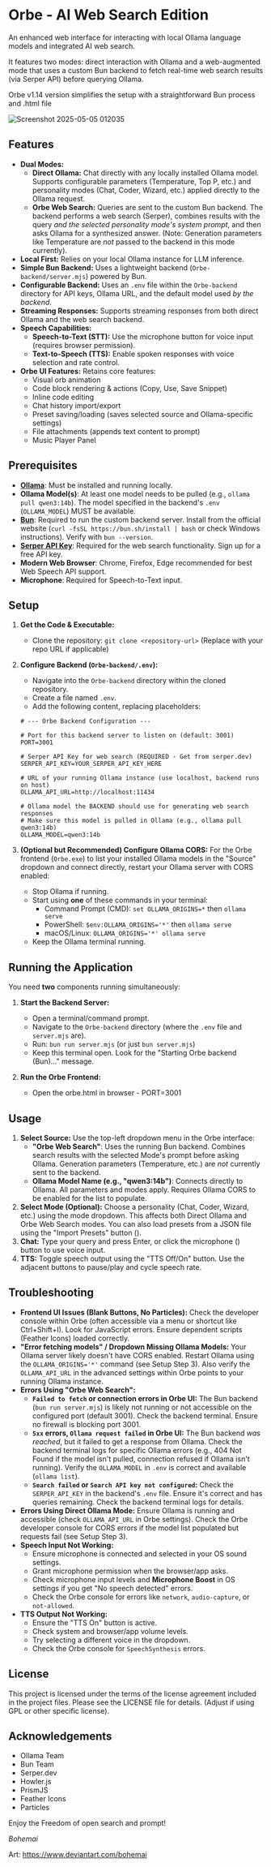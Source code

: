 # Orbe - AI Web Search Edition

An enhanced web interface for interacting with local Ollama language models and integrated AI web search.

It features two modes: direct interaction with Ollama and a web-augmented mode that uses a custom Bun backend to fetch real-time web search results (via Serper API) before querying Ollama.

Orbe v1.14 version simplifies the setup with a straightforward Bun process and .html file


![Screenshot 2025-05-05 012035](https://github.com/user-attachments/assets/5594e1f0-8ab4-46bc-bbf3-d1472ad71bdd)


## Features

*   **Dual Modes:**
    *   **Direct Ollama:** Chat directly with any locally installed Ollama model. Supports configurable parameters (Temperature, Top P, etc.) and personality modes (Chat, Coder, Wizard, etc.) applied directly to the Ollama request.
    *   **Orbe Web Search:** Queries are sent to the custom Bun backend. The backend performs a web search (Serper), combines results with the query *and the selected personality mode's system prompt*, and then asks Ollama for a synthesized answer. (Note: Generation parameters like Temperature are *not* passed to the backend in this mode currently).
*   **Local First:** Relies on your local Ollama instance for LLM inference.
*   **Simple Bun Backend:** Uses a lightweight backend (`Orbe-backend/server.mjs`) powered by Bun.
*   **Configurable Backend:** Uses an `.env` file within the `Orbe-backend` directory for API keys, Ollama URL, and the default model used *by the backend*.
*   **Streaming Responses:** Supports streaming responses from both direct Ollama and the web search backend.
*   **Speech Capabilities:**
    *   **Speech-to-Text (STT):** Use the microphone button for voice input (requires browser permission).
    *   **Text-to-Speech (TTS):** Enable spoken responses with voice selection and rate control.
*   **Orbe UI Features:** Retains core features:
    *   Visual orb animation
    *   Code block rendering & actions (Copy, Use, Save Snippet)
    *   Inline code editing
    *   Chat history import/export
    *   Preset saving/loading (saves selected source and Ollama-specific settings)
    *   File attachments (appends text content to prompt)
    *   Music Player Panel

## Prerequisites

*   **[Ollama](https://ollama.com/)**: Must be installed and running locally.
*   **Ollama Model(s)**: At least one model needs to be pulled (e.g., `ollama pull qwen3:14b`). The model specified in the backend's `.env` (`OLLAMA_MODEL`) MUST be available.
*   **[Bun](https://bun.sh/)**: Required to run the custom backend server. Install from the official website (`curl -fsSL https://bun.sh/install | bash` or check Windows instructions). Verify with `bun --version`.
*   **[Serper API Key](https://serper.dev/)**: Required for the web search functionality. Sign up for a free API key.
*   **Modern Web Browser**: Chrome, Firefox, Edge recommended for best Web Speech API support.
*   **Microphone**: Required for Speech-to-Text input.

## Setup

1.  **Get the Code & Executable:**
    *   Clone the repository: `git clone <repository-url>` (Replace with your repo URL if applicable)
      
2.  **Configure Backend (`Orbe-backend/.env`):**
    *   Navigate into the `Orbe-backend` directory within the cloned repository.
    *   Create a file named `.env`.
    *   Add the following content, replacing placeholders:

    ```dotenv
    # --- Orbe Backend Configuration ---

    # Port for this backend server to listen on (default: 3001)
    PORT=3001

    # Serper API Key for web search (REQUIRED - Get from serper.dev)
    SERPER_API_KEY=YOUR_SERPER_API_KEY_HERE

    # URL of your running Ollama instance (use localhost, backend runs on host)
    OLLAMA_API_URL=http://localhost:11434

    # Ollama model the BACKEND should use for generating web search responses
    # Make sure this model is pulled in Ollama (e.g., ollama pull qwen3:14b)
    OLLAMA_MODEL=qwen3:14b
    ```
3.  **(Optional but Recommended) Configure Ollama CORS:** For the Orbe frontend (`Orbe.exe`) to list your installed Ollama models in the "Source" dropdown and connect directly, restart your Ollama server with CORS enabled:
    *   Stop Ollama if running.
    *   Start using **one** of these commands in your terminal:
        *   Command Prompt (CMD): `set OLLAMA_ORIGINS=*` then `ollama serve`
        *   PowerShell: `$env:OLLAMA_ORIGINS='*'` then `ollama serve`
        *   macOS/Linux: `OLLAMA_ORIGINS='*' ollama serve`
    *   Keep the Ollama terminal running.

## Running the Application

You need **two** components running simultaneously:

1.  **Start the Backend Server:**
    *   Open a terminal/command prompt.
    *   Navigate to the `Orbe-backend` directory (where the `.env` file and `server.mjs` are).
    *   Run: `bun run server.mjs` (or just `bun server.mjs`)
    *   Keep this terminal open. Look for the "Starting Orbe backend (Bun)..." message.

2.  **Run the Orbe Frontend:**
    *   Open the orbe.html in browser - PORT=3001

## Usage

1.  **Select Source:** Use the top-left dropdown menu in the Orbe interface:
    *   **"Orbe Web Search"**: Uses the running Bun backend. Combines search results with the selected Mode's prompt before asking Ollama. Generation parameters (Temperature, etc.) are *not* currently sent to the backend.
    *   **Ollama Model Name (e.g., "qwen3:14b")**: Connects directly to Ollama. All parameters and modes apply. Requires Ollama CORS to be enabled for the list to populate.
2.  **Select Mode (Optional):** Choose a personality (Chat, Coder, Wizard, etc.) using the mode dropdown. This affects both Direct Ollama and Orbe Web Search modes. You can also load presets from a JSON file using the "Import Presets" button (<i data-feather="download"></i>).
3.  **Chat:** Type your query and press Enter, or click the microphone (<i data-feather="mic"></i>) button to use voice input.
4.  **TTS:** Toggle speech output using the "TTS Off/On" button. Use the adjacent buttons to pause/play and cycle speech rate.

## Troubleshooting

*   **Frontend UI Issues (Blank Buttons, No Particles):** Check the developer console within Orbe (often accessible via a menu or shortcut like Ctrl+Shift+I). Look for JavaScript errors. Ensure dependent scripts (Feather Icons) loaded correctly.
*   **"Error fetching models" / Dropdown Missing Ollama Models:** Your Ollama server likely doesn't have CORS enabled. Restart Ollama using the `OLLAMA_ORIGINS='*'` command (see Setup Step 3). Also verify the `OLLAMA_API_URL` in the advanced settings within Orbe points to your running Ollama instance.
*   **Errors Using "Orbe Web Search":**
    *   **`Failed to fetch` or connection errors in Orbe UI:** The Bun backend (`bun run server.mjs`) is likely not running or not accessible on the configured port (default 3001). Check the backend terminal. Ensure no firewall is blocking port 3001.
    *   **`5xx` errors, `Ollama request failed` in Orbe UI:** The Bun backend *was reached*, but it failed to get a response from Ollama. Check the backend terminal logs for specific Ollama errors (e.g., 404 Not Found if the model isn't pulled, connection refused if Ollama isn't running). Verify the `OLLAMA_MODEL` in `.env` is correct and available (`ollama list`).
    *   **`Search failed` or `Search API key not configured`:** Check the `SERPER_API_KEY` in the backend's `.env` file. Ensure it's correct and has queries remaining. Check the backend terminal logs for details.
*   **Errors Using Direct Ollama Mode:** Ensure Ollama is running and accessible (check `OLLAMA_API_URL` in Orbe settings). Check the Orbe developer console for CORS errors if the model list populated but requests fail (see Setup Step 3).
*   **Speech Input Not Working:**
    *   Ensure microphone is connected and selected in your OS sound settings.
    *   Grant microphone permission when the browser/app asks.
    *   Check microphone input levels and **Microphone Boost** in OS settings if you get "No speech detected" errors.
    *   Check the Orbe console for errors like `network`, `audio-capture`, or `not-allowed`.
*   **TTS Output Not Working:**
    *   Ensure the "TTS On" button is active.
    *   Check system and browser/app volume levels.
    *   Try selecting a different voice in the dropdown.
    *   Check the Orbe console for `SpeechSynthesis` errors.

## License

This project is licensed under the terms of the license agreement included in the project files. Please see the LICENSE file for details. (Adjust if using GPL or other specific license).

## Acknowledgements

*   Ollama Team
*   Bun Team
*   Serper.dev
*   Howler.js
*   PrismJS
*   Feather Icons
*   Particles

Enjoy the Freedom of open search and prompt!

*Bohemai*

Art: https://www.deviantart.com/bohemai

